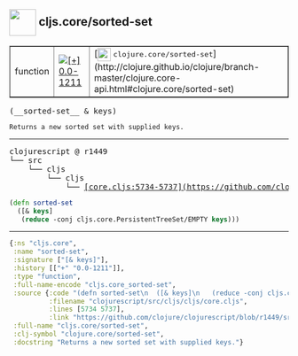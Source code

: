 ## <img width="48px" valign="middle" src="http://i.imgur.com/Hi20huC.png"> cljs.core/sorted-set

 <table border="1">
<tr>
<td>function</td>
<td><a href="https://github.com/cljsinfo/api-refs/tree/0.0-1211"><img valign="middle" alt="[+] 0.0-1211" src="https://img.shields.io/badge/+-0.0--1211-lightgrey.svg"></a> </td>
<td>
[<img height="24px" valign="middle" src="http://i.imgur.com/1GjPKvB.png"> <samp>clojure.core/sorted-set</samp>](http://clojure.github.io/clojure/branch-master/clojure.core-api.html#clojure.core/sorted-set)
</td>
</tr>
</table>

 <samp>
(__sorted-set__ & keys)<br>
</samp>

```
Returns a new sorted set with supplied keys.
```

---

 <pre>
clojurescript @ r1449
└── src
    └── cljs
        └── cljs
            └── <ins>[core.cljs:5734-5737](https://github.com/clojure/clojurescript/blob/r1449/src/cljs/cljs/core.cljs#L5734-L5737)</ins>
</pre>

```clj
(defn sorted-set
  ([& keys]
   (reduce -conj cljs.core.PersistentTreeSet/EMPTY keys)))
```


---

```clj
{:ns "cljs.core",
 :name "sorted-set",
 :signature ["[& keys]"],
 :history [["+" "0.0-1211"]],
 :type "function",
 :full-name-encode "cljs.core_sorted-set",
 :source {:code "(defn sorted-set\n  ([& keys]\n   (reduce -conj cljs.core.PersistentTreeSet/EMPTY keys)))",
          :filename "clojurescript/src/cljs/cljs/core.cljs",
          :lines [5734 5737],
          :link "https://github.com/clojure/clojurescript/blob/r1449/src/cljs/cljs/core.cljs#L5734-L5737"},
 :full-name "cljs.core/sorted-set",
 :clj-symbol "clojure.core/sorted-set",
 :docstring "Returns a new sorted set with supplied keys."}

```
